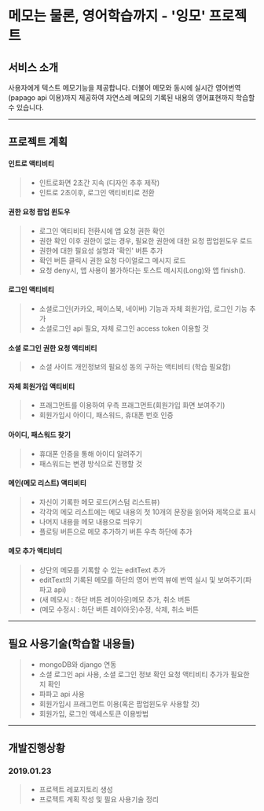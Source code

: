 # 메모는 물론, 영어학습까지 - '잉모' 프로젝트

## 서비스 소개
사용자에게 텍스트 메모기능을 제공합니다. 더불어 메모와 동시에 실시간 영어번역(papago api 이용)까지 제공하여 자연스레 메모의 기록된 내용의 영어표현까지 학습할 수 있습니다.

-----------

## 프로젝트 계획
#### 인트로 액티비티
> - 인트로화면 2초간 지속 (디자인 추후 제작)
> - 인트로 2초이후, 로그인 액티비티로 전환

#### 권한 요청 팝업 윈도우
> - 로그인 액티비티 전환시에 앱 요청 권한 확인
> - 권한 확인 이후 권한이 없는 경우, 필요한 권한에 대한 요청 팝업윈도우 로드
> - 권한에 대한 필요성 설명과 '확인' 버튼 추가
> - 확인 버튼 클릭시 권한 요청 다이얼로그 메시지 로드
> - 요청 deny시, 앱 사용이 불가하다는 토스트 메시지(Long)와 앱 finish().

#### 로그인 액티비티
> - 소셜로그인(카카오, 페이스북, 네이버) 기능과 자체 회원가입, 로그인 기능 추가
> - 소셜로그인 api 필요, 자체 로그인 access token 이용할 것

#### 소셜 로그인 권한 요청 액티비티
> - 소셜 사이트 개인정보의 필요성 동의 구하는 액티비티 (학습 필요함)

#### 자체 회원가입 액티비티
> - 프래그먼트를 이용하여 우측 프래그먼트(회원가입 화면 보여주기)
> - 회원가입시 아이디, 패스워드, 휴대폰 번호 인증

#### 아이디, 패스워드 찾기
> - 휴대폰 인증을 통해 아이디 알려주기
> - 패스워드는 변경 방식으로 진행할 것

#### 메인(메모 리스트) 액티비티
> - 자신이 기록한 메모 로드(커스텀 리스트뷰)
> - 각각의 메모 리스트에는 메모 내용의 첫 10개의 문장을 읽어와 제목으로 표시
> - 나머지 내용을 메모 내용으로 띄우기
> - 플로팅 버튼으로 메모 추가하기 버튼 우측 하단에 추가

#### 메모 추가 액티비티
> - 상단의 메모를 기록할 수 있는 editText 추가
> - editText의 기록된 메모를 하단의 영어 번역 뷰에 번역 실시 및 보여주기(파파고 api)
> - (새 메모시 : 하단 버튼 레이아웃)메모 추가, 취소 버튼
> - (메모 수정시 : 하단 버튼 레이아웃)수정, 삭제, 취소 버튼

-----------

## 필요 사용기술(학습할 내용들)
> - mongoDB와 django 연동
> - 소셜 로그인 api 사용, 소셜 로그인 정보 확인 요청 액티비티 추가가 필요한지 확인
> - 파파고 api 사용
> - 회원가입시 프래그먼트 이용(혹은 팝업윈도우 사용할 것)
> - 회원가입, 로그인 액세스토큰 이용방법

-----------

## 개발진행상황
### 2019.01.23
> - 프로젝트 레포지토리 생성
> - 프로젝트 계획 작성 및 필요 사용기술 정리
